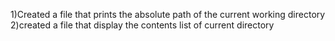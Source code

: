 1)Created a file that prints the absolute path of the current working directory
2)created a file that display the contents list of current directory
